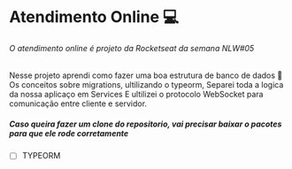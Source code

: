 # Atendimento Online :computer:

###### O atendimento online é projeto da Rocketseat da semana NLW#05

Nesse projeto aprendi como fazer uma boa estrutura de banco de dados 🏦
Os conceitos sobre migrations, ultilizando o typeorm,
Separei toda a logica da nossa aplicaço em Services
E ultilizei o protocolo WebSocket para comunicação entre cliente e servidor.


##### Caso queira fazer um clone do repositorio, vai precisar baixar o pacotes para que ele rode corretamente

- [ ] TYPEORM

